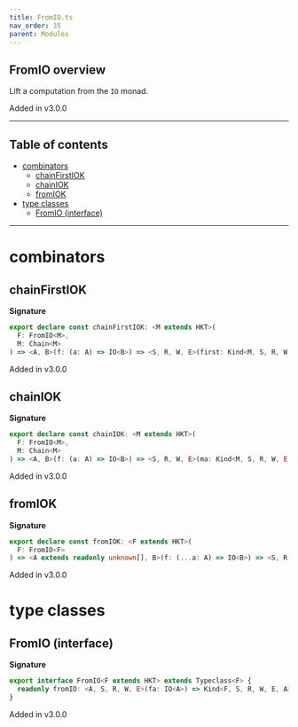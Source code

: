 ```yaml
---
title: FromIO.ts
nav_order: 35
parent: Modules
---
```


## FromIO overview

Lift a computation from the `IO` monad.

Added in v3.0.0

---

<h2 class="text-delta">Table of contents</h2>

- [combinators](#combinators)
  - [chainFirstIOK](#chainfirstiok)
  - [chainIOK](#chainiok)
  - [fromIOK](#fromiok)
- [type classes](#type-classes)
  - [FromIO (interface)](#fromio-interface)

---

# combinators

## chainFirstIOK

**Signature**

```ts
export declare const chainFirstIOK: <M extends HKT>(
  F: FromIO<M>,
  M: Chain<M>
) => <A, B>(f: (a: A) => IO<B>) => <S, R, W, E>(first: Kind<M, S, R, W, E, A>) => Kind<M, S, R, W, E, A>
```

Added in v3.0.0

## chainIOK

**Signature**

```ts
export declare const chainIOK: <M extends HKT>(
  F: FromIO<M>,
  M: Chain<M>
) => <A, B>(f: (a: A) => IO<B>) => <S, R, W, E>(ma: Kind<M, S, R, W, E, A>) => Kind<M, S, R, W, E, B>
```

Added in v3.0.0

## fromIOK

**Signature**

```ts
export declare const fromIOK: <F extends HKT>(
  F: FromIO<F>
) => <A extends readonly unknown[], B>(f: (...a: A) => IO<B>) => <S, R, W, E>(...a: A) => Kind<F, S, R, W, E, B>
```

Added in v3.0.0

# type classes

## FromIO (interface)

**Signature**

```ts
export interface FromIO<F extends HKT> extends Typeclass<F> {
  readonly fromIO: <A, S, R, W, E>(fa: IO<A>) => Kind<F, S, R, W, E, A>
}
```

Added in v3.0.0
